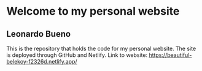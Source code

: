 # Welcome to my personal website

## Leonardo Bueno

This is the repository that holds the code for my personal website. The site is deployed through GitHub and Netlify. 
Link to website: https://beautiful-belekoy-f2326d.netlify.app/
